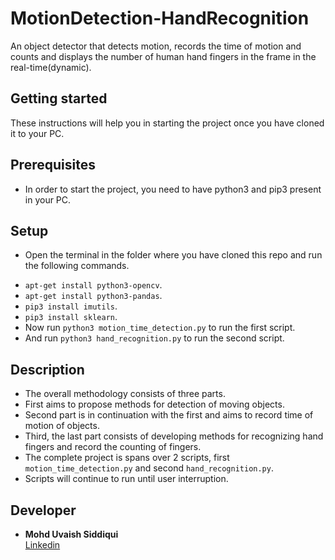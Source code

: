 # MotionDetection-HandRecognition
An object detector that detects motion, records the time of motion and counts and displays the number of human hand fingers in the frame in the real-time(dynamic).

## Getting started
These instructions will help you in starting the project once you have cloned it to your PC.

## Prerequisites
* In order to start the project, you need to have python3 and pip3 present in your PC.

## Setup
* Open the terminal in the folder where you have cloned this repo and run the following commands.
- `apt-get install python3-opencv`.
- `apt-get install python3-pandas`.
- `pip3 install imutils`.
- `pip3 install sklearn`.
- Now run `python3 motion_time_detection.py` to run the first script.
- And run `python3 hand_recognition.py` to run the second script.


## Description 
- The overall methodology consists of three parts.
- First aims to propose methods for detection of moving objects.
- Second part is in continuation with the first and aims to record time of motion of objects.
- Third, the last part consists of developing methods for recognizing hand fingers and record the counting of fingers.
- The complete project is spans over 2 scripts, first `motion_time_detection.py` and second `hand_recognition.py`.
- Scripts will continue to run until user interruption.

## Developer
* **Mohd Uvaish Siddiqui** 
<br>   [Linkedin](https://www.linkedin.com/in/usvr/)
